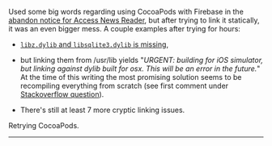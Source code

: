 Used some big words regarding using CocoaPods with Firebase in the [abandon notice for Access News Reader](https://github.com/society-for-the-blind/Access-News-Reader-iOS), but after trying to link it statically, it was an even bigger mess. A couple examples after trying for hours:

  + [`libz.dylib` and `libsqlite3.dylib` is missing](https://github.com/firebase/quickstart-ios/issues/247),

  + but linking them from /usr/lib yields "_URGENT: building for iOS simulator, but linking against dylib built for osx. This will be an error in the future._" At the time of this writing the most promising solution seems to be recompiling everything from scratch (see first comment under [Stackoverflow question](https://stackoverflow.com/questions/23092201/ld-building-for-ios-simulator-but-linking-against-dylib#comment-35296130)).

  + There's still at least 7 more cryptic linking issues.

Retrying CocoaPods.

---  



